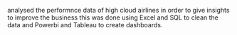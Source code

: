 analysed the performnce data of high cloud airlines in order to give insights to improve the business 
this was done using Excel and SQL to clean the data and Powerbi and Tableau to create dashboards. 
